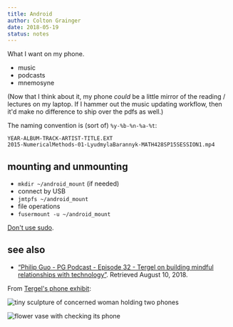 ```yaml
---
title: Android
author: Colton Grainger
date: 2018-05-19
status: notes
---
```


What I want on my phone.

- music
- podcasts
- mnemosyne

(Now that I think about it, my phone *could* be a little mirror of the reading / lectures on my laptop. If I hammer out the music updating workflow, then it'd make no difference to ship over the pdfs as well.)

The naming convention is (sort of) `%y-%b-%n-%a-%t`:

    YEAR-ALBUM-TRACK-ARTIST-TITLE.EXT
    2015-NumericalMethods-01-LyudmylaBarannyk-MATH428SP15SESSION1.mp4

## mounting and unmounting

- `mkdir ~/android_mount` (if needed)
- connect by USB
- `jmtpfs ~/android_mount`
- file operations
- `fusermount -u ~/android_mount`

[Don't use sudo](https://wiki.debian.org/mtp).

## see also

- [“Philip Guo - PG Podcast - Episode 32 - Tergel on building mindful relationships with technology”](http://www.pgbovine.net/PG-Podcast-32-Tergel.htm). Retrieved August 10, 2018.

From [Tergel's phone exhibit](http://tergel.com/tagged/phones#_=_):

![tiny sculpture of concerned woman holding two phones](https://78.media.tumblr.com/9599aa4530df8966116e2954508a3d28/tumblr_o69jitCTo51qenaaio1_500.jpg)

![flower vase with checking its phone](https://78.media.tumblr.com/dbad003049a1263ed4d96df1961aed39/tumblr_o69jnv8uxL1qenaaio1_500.jpg)
